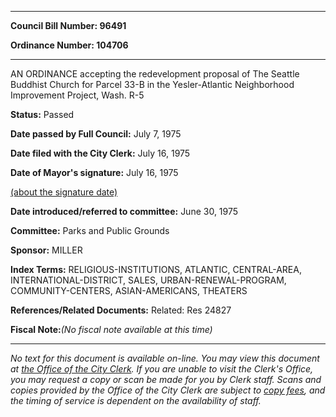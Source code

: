 

********

**Council Bill Number: 96491**
   
**Ordinance Number: 104706**
********

 AN ORDINANCE accepting the redevelopment proposal of The Seattle Buddhist Church for Parcel 33-B in the Yesler-Atlantic Neighborhood Improvement Project, Wash. R-5

**Status:** Passed
   
**Date passed by Full Council:** July 7, 1975
   
**Date filed with the City Clerk:** July 16, 1975
   
**Date of Mayor's signature:** July 16, 1975
   
[(about the signature date)](/~public/approvaldate.htm)
   
   
   
**Date introduced/referred to committee:** June 30, 1975
   
**Committee:** Parks and Public Grounds
   
**Sponsor:** MILLER
   
   
**Index Terms:** RELIGIOUS-INSTITUTIONS, ATLANTIC, CENTRAL-AREA, INTERNATIONAL-DISTRICT, SALES, URBAN-RENEWAL-PROGRAM, COMMUNITY-CENTERS, ASIAN-AMERICANS, THEATERS

**References/Related Documents:** Related: Res 24827

**Fiscal Note:**_(No fiscal note available at this time)_
********

_No text for this document is available on-line. You may view this document at [the Office of the City Clerk](http://www.seattle.gov/leg/clerk/contactUs.htm). If you are unable to visit the Clerk's Office, you may request a copy or scan be made for you by Clerk staff. Scans and copies provided by the Office of the City Clerk are subject to [copy fees](http://clerk.seattle.gov/~public/clerkfees.htm), and the timing of service is dependent on the availability of staff._

